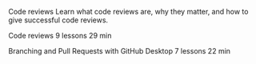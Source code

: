 Code reviews
Learn what code reviews are, why they matter, and how to give successful code reviews.

Code reviews
9 lessons
29 min


Branching and Pull Requests with GitHub Desktop
7 lessons
22 min